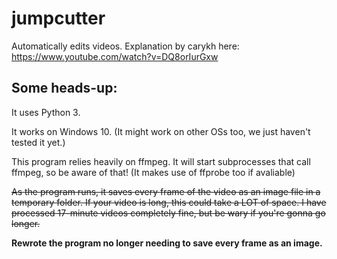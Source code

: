 # jumpcutter
Automatically edits videos. Explanation by carykh here: https://www.youtube.com/watch?v=DQ8orIurGxw

## Some heads-up:

It uses Python 3.

It works on Windows 10. (It might work on other OSs too, we just haven't tested it yet.)

This program relies heavily on ffmpeg. It will start subprocesses that call ffmpeg, so be aware of that!
(It makes use of ffprobe too if avaliable)

<s>As the program runs, it saves every frame of the video as an image file in a
temporary folder. If your video is long, this could take a LOT of space.
I have processed 17-minute videos completely fine, but be wary if you're gonna go longer.</s>

<b>Rewrote the program no longer needing to save every frame as an image.</b>